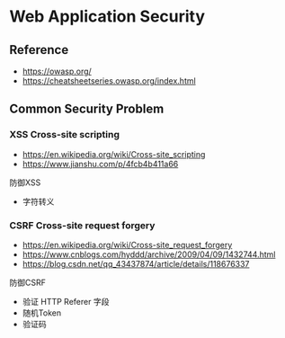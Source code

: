 # Web Application Security

## Reference

* https://owasp.org/
* https://cheatsheetseries.owasp.org/index.html

## Common Security Problem

### XSS Cross-site scripting

* https://en.wikipedia.org/wiki/Cross-site_scripting
* https://www.jianshu.com/p/4fcb4b411a66

防御XSS

* 字符转义

### CSRF Cross-site request forgery

* https://en.wikipedia.org/wiki/Cross-site_request_forgery
* https://www.cnblogs.com/hyddd/archive/2009/04/09/1432744.html
* https://blog.csdn.net/qq_43437874/article/details/118676337

防御CSRF

* 验证 HTTP Referer 字段 
* 随机Token
* 验证码

